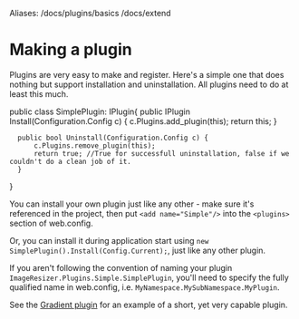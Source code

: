 Aliases: /docs/plugins/basics /docs/extend

# Making a plugin

Plugins are very easy to make and register. Here's a simple one that does nothing but support installation and uninstallation. All plugins need to do at least this much.

  public class SimplePlugin: IPlugin{
      public IPlugin Install(Configuration.Config c) {
          c.Plugins.add_plugin(this);
          return this;
      }

      public bool Uninstall(Configuration.Config c) {
          c.Plugins.remove_plugin(this);
          return true; //True for successfull uninstallation, false if we couldn't do a clean job of it.
      }
  }

You can install your own plugin just like any other - make sure it's referenced in the project, then put `<add name="Simple"/>` into the `<plugins>` section of web.config. 
  
Or, you can install it during application start using `new SimplePlugin().Install(Config.Current);`, just like any other plugin. 

If you aren't following the convention of naming your plugin `ImageResizer.Plugins.Simple.SimplePlugin`, you'll need to specify the fully qualified name in web.config, i.e. `MyNamespace.MySubNamespace.MyPlugin`. 

See the [Gradient plugin](/plugins/gradient) for an example of a short, yet very capable plugin.